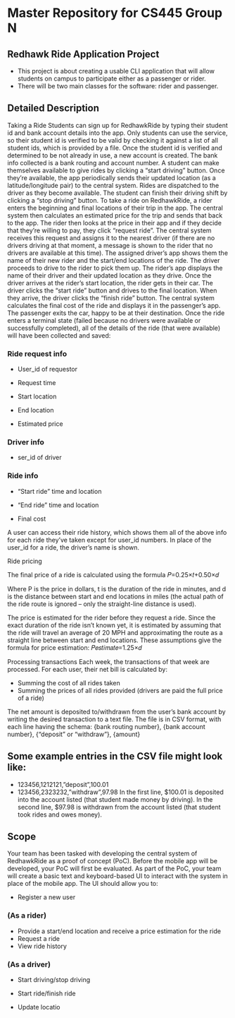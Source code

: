 # Master Repository for CS445 Group N
## Redhawk Ride Application Project
 - This project is about creating a usable CLI application
that will allow students on campus to participate either
as a passenger or rider.
 - There will be two main classes for the software: rider and
passenger.

## Detailed Description
Taking a Ride
Students can sign up for RedhawkRide by typing their student id and bank account details into the app. 
Only students can use the service, so their student id is verified to be valid by checking it against a list of all student ids, which is provided by a file. 
Once the student id is verified and determined to be not already in use, a new account is created. The bank info collected is a bank routing and account number.
A student can make themselves available to give rides by clicking a “start driving” button. Once they’re available, the app periodically sends their updated location (as a latitude/longitude pair) to the central system.
Rides are dispatched to the driver as they become available. 
The student can finish their driving shift by clicking a “stop driving” button.
To take a ride on RedhawkRide, a rider enters the beginning and final locations of their trip in the app.
The central system then calculates an estimated price for the trip and sends that back to the app. 
The rider then looks at the price in their app and if they decide that they’re willing to pay, they click “request ride”. 
The central system receives this request and assigns it to the nearest driver (if there are no drivers driving at that moment,
a message is shown to the rider that no drivers are available at this time). 
The assigned driver’s app shows them the name of their new rider and the start/end locations of the ride. 
The driver proceeds to drive to the rider to pick them up. The rider’s app displays the name of their
driver and their updated location as they drive. Once the driver arrives at the rider’s start location, the rider gets in their car. 
The driver clicks the “start ride” button and drives to the final location. When they arrive, the driver clicks the “finish ride” button.
The central system calculates the final cost of the ride and displays it in the passenger’s app. The passenger exits the car, happy to be at their destination.
Once the ride enters a terminal state (failed because no drivers were available or successfully completed), 
all of the details of the ride (that were available) will have been collected and saved:

### Ride request info

- User_id of requestor

- Request time

- Start location

- End location

- Estimated price

### Driver info

- ser_id of driver

### Ride info

- “Start ride” time and location

- “End ride” time and location

- Final cost

A user can access their ride history, which shows them all of the above info for each ride they’ve taken except for user_id numbers. 
In place of the user_id for a ride, the driver’s name is shown.

Ride pricing

The final price of a ride is calculated using the formula 𝑃=0.25×𝑡+0.50×𝑑

Where P is the price in dollars, t is the duration of the ride in minutes,
and d is the distance between start and end locations in miles (the actual path of the ride route is ignored – only the straight-line distance is used).

The price is estimated for the rider before they request a ride. 
Since the exact duration of the ride isn’t known yet, 
it is estimated by assuming that the ride will travel an average of 20 MPH and approximating the route as a straight line between start and end locations. 
These assumptions give the formula for price estimation: 𝑃𝑒𝑠𝑡𝑖𝑚𝑎𝑡𝑒=1.25×𝑑

Processing transactions
Each week, the transactions of that week are processed. For each user, their net bill is calculated by:
- Summing the cost of all rides taken
- Summing the prices of all rides provided (drivers are paid the full price of a ride)

The net amount is deposited to/withdrawn from the user’s bank account by writing the desired transaction to a text file. 
The file is in CSV format, with each line having the schema:
{bank routing number}, {bank account number}, {“deposit” or “withdraw”}, {amount}
## Some example entries in the CSV file might look like:
 - 123456,1212121,”deposit”,100.01
 - 123456,2323232,”withdraw”,97.98
In the first line, $100.01 is deposited into the account listed (that student made money by driving). 
In the second line, $97.98 is withdrawn from the account listed (that student took rides and owes money).

## Scope
Your team has been tasked with developing the central system of RedhawkRide as a proof of concept (PoC). 
Before the mobile app will be developed, your PoC will first be evaluated. 
As part of the PoC, your team will create a basic text and keyboard-based UI to interact with the system in place of the mobile app. The UI should allow you to:
- Register a new user

### (As a rider)
- Provide a start/end location and receive a price estimation for the ride
- Request a ride
- View ride history

### (As a driver)
- Start driving/stop driving

- Start ride/finish ride

- Update locatio
